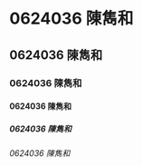 # 0624036 陳雋和

## 0624036 陳雋和

### 0624036 陳雋和

#### 0624036 陳雋和

##### 0624036 陳雋和

###### 0624036 陳雋和
